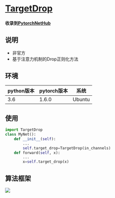 # [TargetDrop](https://arxiv.org/abs/2010.10716)
#### 收录到[PytorchNetHub](https://github.com/bobo0810/PytorchNetHub)

## 说明
- 非官方
- 基于注意力机制的Drop正则化方法

## 环境

| python版本 | pytorch版本 | 系统   |
|------------|-------------|--------|
| 3.6        | 1.6.0       | Ubuntu |

## 使用

```python
import TargetDrop
class MyNet():
    def __init__(self):
        ...
        self.target_drop=TargetDrop(in_channels)
    def forward(self, x):
        ...
        x=self.target_drop(x)
```

## 算法框架
![](https://github.com/bobo0810/TargetDrop/blob/main/imgs/TargetDrop.png)